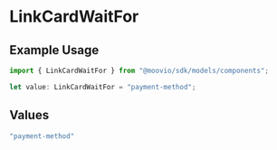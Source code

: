 # LinkCardWaitFor

## Example Usage

```typescript
import { LinkCardWaitFor } from "@moovio/sdk/models/components";

let value: LinkCardWaitFor = "payment-method";
```

## Values

```typescript
"payment-method"
```